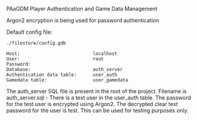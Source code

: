 PAaGDM
Player Authentication and Game Data Management


Argon2 encryption is being used for password authentication


Default config file:

    ./filestore/config.gdb
    
    Host:                           localhost
    User:                           root
    Password:                       
    Database:                       auth_server
    Authentication data table:      user_auth
    Gamedata table:                 user_gamedata

The auth_server SQL file is present in the root of the project. 
Filename is auth_server.sql - There is a test user in the user_auth table. The password for the test user is encrypted using Argon2.
The decrypted clear text password for the user is test. This can be used for testing purposes only.

